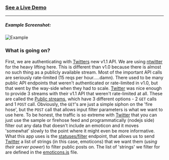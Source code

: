 ### [See a Live Demo](http://myemotions.herokuapp.com)
------
  
  
##### Example Screenshot:
![Example](https://raw.github.com/Robert-Wett/EmoticonScraper/master/public/img/Example.png)

### What is going on?
First, we are authenticating with [Twitters](http://api.twitter.com) new v1.1 API. We are using [ntwitter](https://github.com/AvianFlu/ntwitter) for the heavy lifting here. This is different than v1.0 because there is almost no such thing as a publicly available stream. Most of the important API calls are seriously rate-limited (15 reqs per hour.....damn). There used to be many public API endpoints that weren't authenticated or rate-limited in v1.0, but that went by the way-side when they had to scale. [Twitter](www.twitter.com) was nice enough to provide 3 streams with their v1.1 API that weren't rate-limited at all. These are called the [Public streams](https://dev.twitter.com/docs/streaming-apis/streams/public), which have 3 different options - 2 `GET` calls and 1 `POST` call. Obviously, the `GET`'s are just a simple siphon on the 'fire hose', but the `POST` call that allows input filter parameters is what we want to use here. To be honest, the traffic is so extreme with [Twitter](www.twitter.com) that you can just use the sample or firehose feed and programmatically (nodejs side) filter out any data that doesn't include an emoticon and it moves 'somewhat' slowly to the point where it might even be more informative. What this app uses is the [statuses/filter](https://dev.twitter.com/docs/api/1.1/post/statuses/filter) endpoint, that allows us to send [Twitter](www.twitter.com) a list of strings (in this case, emoticons) that we want them (*using their server power*) to filter public posts on. The list of 'strings' we filter for are defined in the [emoticons.js](https://github.com/Robert-Wett/EmoticonScraper/blob/master/modules/emoticons.js) file.
